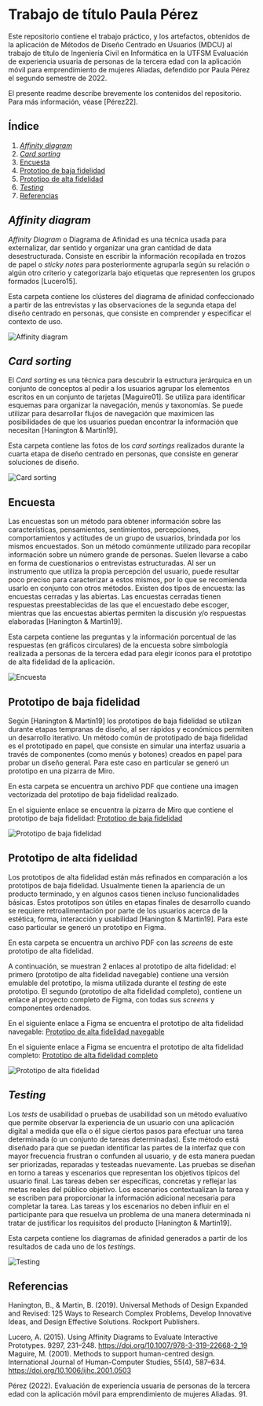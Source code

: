 # Trabajo de título Paula Pérez
Este repositorio contiene el trabajo práctico, y los artefactos, obtenidos de la aplicación de Métodos de Diseño Centrado en Usuarios (MDCU) al trabajo de título de Ingeniería Civil en Informática en la UTFSM Evaluación de experiencia usuaria de personas de la tercera edad con la aplicación móvil para emprendimiento de mujeres Aliadas, defendido por Paula Pérez el segundo semestre de 2022.

El presente readme describe brevemente los contenidos del repositorio. Para más información, véase [Pérez22].

## Índice
1. [*Affinity diagram*](#id1)
2. [*Card sorting*](#id2)
3. [Encuesta](#id3)
4. [Prototipo de baja fidelidad](#id4)
5. [Prototipo de alta fidelidad](#id5)
6. [*Testing*](#id6)
7. [Referencias](#id7)

<div id='id1' />

## *Affinity diagram*
*Affinity Diagram* o Diagrama de Afinidad es una técnica usada para externalizar, dar sentido y organizar una gran cantidad de data desestructurada. Consiste en escribir la información recopilada en trozos de papel o *sticky notes* para posteriormente agruparla según su relación o algún otro criterio y categorizarla bajo etiquetas que representen los grupos formados [Lucero15].

Esta carpeta contiene los clústeres del diagrama de afinidad confeccionado a partir de las entrevistas y las observaciones de la segunda etapa del diseño centrado en personas, que consiste en comprender y especificar el contexto de uso.

![Affinity diagram](/Assets/Affinity_diagram.png "Affinity diagram")

<div id='id2' />

## *Card sorting*
El *Card sorting* es una técnica para descubrir la estructura jerárquica en un conjunto de conceptos al pedir a los usuarios agrupar los elementos escritos en un conjunto de tarjetas [Maguire01]. Se utiliza para identificar esquemas para organizar la navegación, menús y taxonomías. Se puede utilizar para desarrollar flujos de navegación que maximicen las posibilidades de que los usuarios puedan encontrar la información que necesitan [Hanington & Martin19].
<div id='id3' />

Esta carpeta contiene las fotos de los *card sortings* realizados durante la cuarta etapa de diseño centrado en personas, que consiste en generar soluciones de diseño.

![Card sorting](/Assets/Card_sorting.jpeg "Card sorting")

## Encuesta
Las encuestas son un método para obtener información sobre las características, pensamientos, sentimientos, percepciones, comportamientos y actitudes de un grupo de usuarios, brindada por los mismos encuestados. Son un método comúnmente utilizado para recopilar información sobre un número grande de personas. Suelen llevarse a cabo en forma de cuestionarios o entrevistas estructuradas. Al ser un instrumento que utiliza la propia percepción del usuario, puede resultar poco preciso para caracterizar a estos mismos, por lo que se recomienda usarlo en conjunto con otros métodos. Existen dos tipos de encuesta: las encuestas cerradas y las abiertas. Las encuestas cerradas tienen respuestas preestablecidas de las que el encuestado debe escoger, mientras que las encuestas abiertas permiten la discusión y/o respuestas elaboradas [Hanington & Martin19].

Esta carpeta contiene las preguntas y la información porcentual de las respuestas (en gráficos circulares) de la encuesta sobre simbología realizada a personas de la tercera edad para elegir íconos para el prototipo de alta fidelidad de la aplicación.

![Encuesta](/Assets/Encuesta.png "Encuesta")

<div id='id4' />

## Prototipo de baja fidelidad
Según [Hanington & Martin19] los prototipos de baja fidelidad se utilizan durante etapas tempranas de diseño, al ser rápidos y económicos permiten un desarrollo iterativo. Un método común de prototipado de baja fidelidad es el prototipado en papel, que consiste en simular una interfaz usuaria a través de componentes (como menús y botones) creados en papel para probar un diseño general. Para este caso en particular se generó un prototipo en una pizarra de Miro. 

En esta carpeta se encuentra un archivo PDF que contiene una imagen vectorizada del prototipo de baja fidelidad realizado.

En el siguiente enlace se encuentra la pizarra de Miro que contiene el prototipo de baja fidelidad: [Prototipo de baja fidelidad](https://miro.com/welcomeonboard/Z2JxeVNvNHpob05OUHpOTmlmZENkVzczZm4zS2FBVDNDNTNYTG1tcUlxOGZTdUZjYzJKSXh2eXAxOG5tdlZPZHwzNDU4NzY0NTI3MzI1MTA4NDY0?share_link_id=973430622102)

![Prototipo de baja fidelidad](/Assets/Prototipo_baja_fidelidad.jpg "Prototipo de baja fidelidad")

<div id='id5' />

## Prototipo de alta fidelidad
Los prototipos de alta fidelidad están más refinados en comparación a los prototipos de baja fidelidad. Usualmente tienen la apariencia de un producto terminado, y en algunos casos tienen incluso funcionalidades básicas. Estos prototipos son útiles en etapas finales de desarrollo cuando se requiere retroalimentación por parte de los usuarios acerca de la estética, forma, interacción y usabilidad [Hanington & Martin19]. Para este caso particular se generó un prototipo en Figma.

En esta carpeta se encuentra un archivo PDF con las *screens* de este prototipo de alta fidelidad.

A continuación, se muestran 2 enlaces al prototipo de alta fidelidad: el primero (prototipo de alta fidelidad navegable) contiene una versión emulable del prototipo, la misma utilizada durante el *testing* de este prototipo. El segundo (prototipo de alta fidelidad completo), contiene un enlace al proyecto completo de Figma, con todas sus *screens* y componentes ordenados.

En el siguiente enlace a Figma se encuentra el prototipo de alta fidelidad navegable: [Prototipo de alta fidelidad navegable](https://www.figma.com/proto/iJYJR9tSMcVrr16V1XIgAu/Old-School-Aliadas?page-id=0%3A1&node-id=2%3A2&viewport=613%2C339%2C0.07&scaling=contain&starting-point-node-id=2%3A2)

En el siguiente enlace a Figma se encuentra el prototipo de alta fidelidad completo: [Prototipo de alta fidelidad completo](https://www.figma.com/file/iJYJR9tSMcVrr16V1XIgAu/Old-School-Aliadas?node-id=296%3A18666)

![Prototipo de alta fidelidad](/Assets/Prototipo_alta_fidelidad.png "Prototipo de alta fidelidad")

<div id='id6' />

## *Testing*
Los *tests* de usabilidad o pruebas de usabilidad son un método evaluativo que permite observar la experiencia de un usuario con una aplicación digital a medida que ella o él sigue ciertos pasos para efectuar una tarea determinada (o un conjunto de tareas determinadas). Este método está diseñado para que se puedan identificar las partes de la interfaz que con mayor frecuencia frustran o confunden al usuario, y de esta manera puedan ser priorizadas, reparadas y testeadas nuevamente.
Las pruebas se diseñan en torno a tareas y escenarios que representan los objetivos típicos del usuario final. Las tareas deben ser específicas, concretas y reflejar las metas reales del público objetivo. Los escenarios contextualizan la tarea y se escriben para proporcionar la información adicional necesaria para completar la tarea. Las tareas y los escenarios no deben influir en el participante para que resuelva un problema de una manera determinada ni tratar de justificar los requisitos del producto [Hanington & Martin19].

Esta carpeta contiene los diagramas de afinidad generados a partir de los resultados de cada uno de los *testings*.

![Testing](/Assets/Testings.png "Testing")

<div id='id7' />

## Referencias
Hanington, B., & Martin, B. (2019). Universal Methods of Design Expanded and Revised: 125 Ways to Research Complex Problems, Develop Innovative Ideas, and Design Effective Solutions. Rockport Publishers.

Lucero, A. (2015). Using Affinity Diagrams to Evaluate Interactive Prototypes. 9297, 231–248. https://doi.org/10.1007/978-3-319-22668-2_19
Maguire, M. (2001). Methods to support human-centred design. International Journal of Human-Computer Studies, 55(4), 587–634. https://doi.org/10.1006/ijhc.2001.0503

Pérez (2022). Evaluación de experiencia usuaria de personas de la tercera edad con la aplicación móvil para emprendimiento de mujeres Aliadas. 91.
